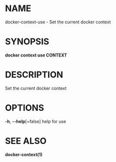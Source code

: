 # NAME

docker-context-use - Set the current docker context

# SYNOPSIS

**docker context use CONTEXT**

# DESCRIPTION

Set the current docker context

# OPTIONS

**-h**, **--help**\[=false\] help for use

# SEE ALSO

**docker-context(1)**
